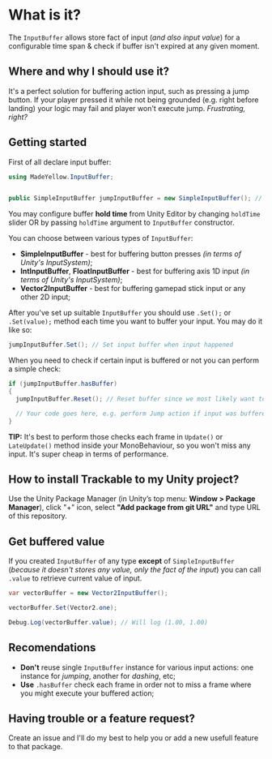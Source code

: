 # What is it?
The `InputBuffer` allows store fact of input (*and also input value*) for a configurable time span & check if buffer isn't expired at any given moment.

## Where and why I should use it?

It's a perfect solution for buffering action input, such as pressing a jump button. If your player pressed it while not being grounded (e.g. right before landing) your logic may fail and player won't execute jump. *Frustrating, right?*

## Getting started

First of all declare input buffer:

```csharp
using MadeYellow.InputBuffer;


public SimpleInputBuffer jumpInputBuffer = new SimpleInputBuffer(); // Init input buffer
```

You may configure buffer **hold time** from Unity Editor by changing `holdTime` slider OR by passing `holdTime` argument to `InputBuffer` constructor.

You can choose between various types of `InputBuffer`:

* **SimpleInputBuffer** - best for buffering button presses *(in terms of Unity's InputSystem)*;
* **IntInputBuffer**, **FloatInputBuffer** - best for buffering axis 1D input *(in terms of Unity's InputSystem)*;
* **Vector2InputBuffer** - best for buffering gamepad stick input or any other 2D input;

After you've set up suitable `InputBuffer` you should use `.Set();` or `.Set(value);` method each time you want to buffer your input. You may do it like so:

```csharp
jumpInputBuffer.Set(); // Set input buffer when input happened
```

When you need to check if certain input is buffered or not you can perform a simple check:

```csharp
if (jumpInputBuffer.hasBuffer)
{
  jumpInputBuffer.Reset(); // Reset buffer since we most likely want to perform action required by input only once

  // Your code goes here, e.g. perform Jump action if input was buffered, etc.
}
```

**TIP:** It's best to perform those checks each frame in `Update()` or `LateUpdate()` method inside your MonoBehaviour, so you won't miss any input. It's super cheap in terms of performance.

## How to install Trackable to my Unity project?

Use the Unity Package Manager (in Unity’s top menu: **Window > Package Manager**), click "+" icon, select **"Add package from git URL"** and type URL of this repository.

## Get buffered value

If you created `InputBuffer` of any type **except** of `SimpleInputBuffer` (*because it doesn't stores any value, only the fact of the input*) you can call `.value` to retrieve current value of input.

```csharp
var vectorBuffer = new Vector2InputBuffer();

vectorBuffer.Set(Vector2.one);

Debug.Log(vectorBuffer.value); // Will log (1.00, 1.00)
```

## Recomendations

* **Don't** reuse single `InputBuffer` instance for various input actions: one instance for *jumping*, another for *dashing*, etc;
* **Use** `.hasBuffer` check each frame in order not to miss a frame where you might execute your buffered action;

## Having trouble or a feature request?

Create an issue and I'll do my best to help you or add a new usefull feature to that package.
